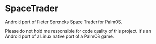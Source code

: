 SpaceTrader
===========

Android port of Pieter Sproncks Space Trader for PalmOS.

Please do not hold me responsible for code quality of this project. It's an Android port of a Linux native port of a PalmOS game.
